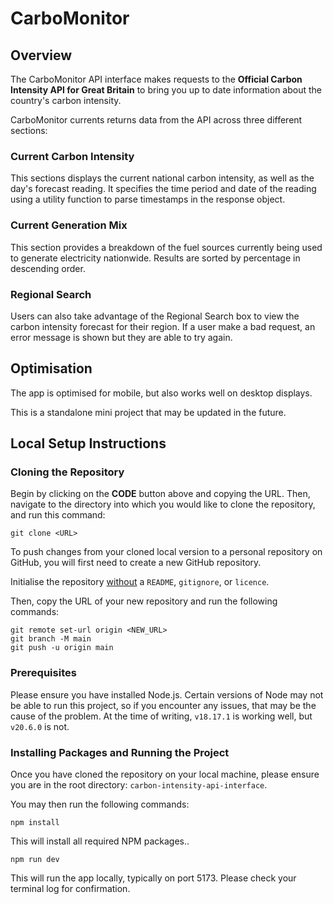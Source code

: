 # CarboMonitor

## Overview

The CarboMonitor API interface makes requests to the **Official Carbon Intensity API for Great Britain** to bring you up to date information about the country's carbon intensity.

CarboMonitor currents returns data from the API across three different sections:

### Current Carbon Intensity

This sections displays the current national carbon intensity, as well as the day's forecast reading. It specifies the time period and date of the reading using a utility function to parse timestamps in the response object.

### Current Generation Mix

This section provides a breakdown of the fuel sources currently being used to generate electricity nationwide. Results are sorted by percentage in descending order.

### Regional Search

Users can also take advantage of the Regional Search box to view the carbon intensity forecast for their region. If a user make a bad request, an error message is shown but they are able to try again.

## Optimisation

The app is optimised for mobile, but also works well on desktop displays.

This is a standalone mini project that may be updated in the future.

## Local Setup Instructions

### Cloning the Repository

Begin by clicking on the **CODE** button above and copying the URL. Then, navigate to the directory into which you would like to clone the repository, and run this command:

```
git clone <URL>
```

To push changes from your cloned local version to a personal repository on GitHub, you will first need to create a new GitHub repository. 

Initialise the repository <u>without</u> a `README`, `gitignore`, or `licence`.

Then, copy the URL of your new repository and run the following commands:

```
git remote set-url origin <NEW_URL>
git branch -M main
git push -u origin main
```

### Prerequisites

Please ensure you have installed Node.js. Certain versions of Node may not be able to run this project, so if you encounter any issues, that may be the cause of the problem. At the time of writing, `v18.17.1` is working well, but `v20.6.0` is not.

### Installing Packages and Running the Project

Once you have cloned the repository on your local machine, please ensure you are in the root directory: `carbon-intensity-api-interface`.

You may then run the following commands:

```
npm install
```

This will install all required NPM packages..

```
npm run dev
```

This will run the app locally, typically on port 5173. Please check your terminal log for confirmation.
